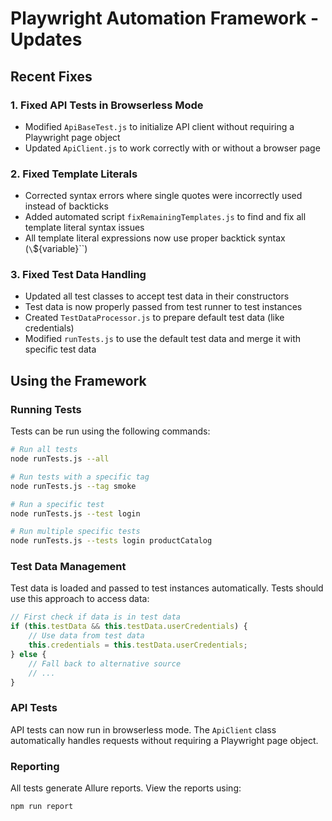 # Playwright Automation Framework - Updates

## Recent Fixes

### 1. Fixed API Tests in Browserless Mode
- Modified `ApiBaseTest.js` to initialize API client without requiring a Playwright page object
- Updated `ApiClient.js` to work correctly with or without a browser page

### 2. Fixed Template Literals
- Corrected syntax errors where single quotes were incorrectly used instead of backticks
- Added automated script `fixRemainingTemplates.js` to find and fix all template literal syntax issues
- All template literal expressions now use proper backtick syntax (`\`${variable}\``)

### 3. Fixed Test Data Handling
- Updated all test classes to accept test data in their constructors
- Test data is now properly passed from test runner to test instances
- Created `TestDataProcessor.js` to prepare default test data (like credentials)
- Modified `runTests.js` to use the default test data and merge it with specific test data

## Using the Framework

### Running Tests
Tests can be run using the following commands:
```bash
# Run all tests
node runTests.js --all

# Run tests with a specific tag
node runTests.js --tag smoke

# Run a specific test
node runTests.js --test login

# Run multiple specific tests
node runTests.js --tests login productCatalog
```

### Test Data Management
Test data is loaded and passed to test instances automatically. Tests should use this approach to access data:

```javascript
// First check if data is in test data
if (this.testData && this.testData.userCredentials) {
    // Use data from test data
    this.credentials = this.testData.userCredentials;
} else {
    // Fall back to alternative source
    // ...
}
```

### API Tests
API tests can now run in browserless mode. The `ApiClient` class automatically handles requests without requiring a Playwright page object.

### Reporting
All tests generate Allure reports. View the reports using:
```bash
npm run report
```
